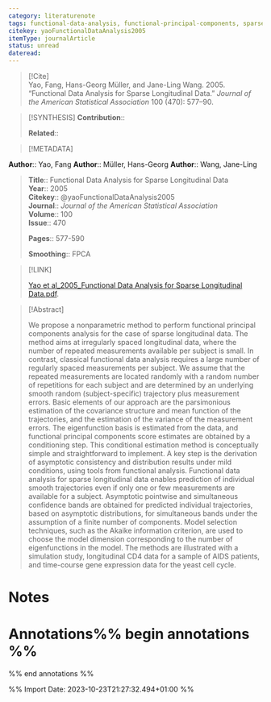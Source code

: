 ```yaml
---
category: literaturenote
tags: functional-data-analysis, functional-principal-components, sparse-functional-data
citekey: yaoFunctionalDataAnalysis2005
itemType: journalArticle
status: unread  
dateread:  
---
```


> [!Cite]  
> Yao, Fang, Hans-Georg Müller, and Jane-Ling Wang. 2005. “Functional Data Analysis for Sparse Longitudinal Data.” _Journal of the American Statistical Association_ 100 (470): 577–90.

> [!SYNTHESIS] 
>**Contribution**::
>
>**Related**:: 
>

> [!METADATA]  
>
**Author**:: Yao, Fang
**Author**:: Müller, Hans-Georg
**Author**:: Wang, Jane-Ling<br>
> **Title**:: Functional Data Analysis for Sparse Longitudinal Data    
> **Year**:: 2005     
> **Citekey**:: @yaoFunctionalDataAnalysis2005    
>**Journal**:: *Journal of the American Statistical Association*    
>**Volume**:: 100    
>**Issue**:: 470     
>    
>    
>     
> **Pages**:: 577-590    
>    
>**Smoothing**:: FPCA

> [!LINK] 
>
> [Yao et al_2005_Functional Data Analysis for Sparse Longitudinal Data.pdf](file:///Users/steven/Library/CloudStorage/GoogleDrive-steven.golovkine@ul.ie/My%20Drive/bibliography/Journal%20of%20the%20American%20Statistical%20Association/2005/Yao%20et%20al_2005_Functional%20Data%20Analysis%20for%20Sparse%20Longitudinal%20Data.pdf).

>[!Abstract]
>
>We propose a nonparametric method to perform functional principal components analysis for the case of sparse longitudinal data. The method aims at irregularly spaced longitudinal data, where the number of repeated measurements available per subject is small. In contrast, classical functional data analysis requires a large number of regularly spaced measurements per subject. We assume that the repeated measurements are located randomly with a random number of repetitions for each subject and are determined by an underlying smooth random (subject-specific) trajectory plus measurement errors. Basic elements of our approach are the parsimonious estimation of the covariance structure and mean function of the trajectories, and the estimation of the variance of the measurement errors. The eigenfunction basis is estimated from the data, and functional principal components score estimates are obtained by a conditioning step. This conditional estimation method is conceptually simple and straightforward to implement. A key step is the derivation of asymptotic consistency and distribution results under mild conditions, using tools from functional analysis. Functional data analysis for sparse longitudinal data enables prediction of individual smooth trajectories even if only one or few measurements are available for a subject. Asymptotic pointwise and simultaneous confidence bands are obtained for predicted individual trajectories, based on asymptotic distributions, for simultaneous bands under the assumption of a finite number of components. Model selection techniques, such as the Akaike information criterion, are used to choose the model dimension corresponding to the number of eigenfunctions in the model. The methods are illustrated with a simulation study, longitudinal CD4 data for a sample of AIDS patients, and time-course gene expression data for the yeast cell cycle.
>>


# Notes<br>
# Annotations%% begin annotations %%  
 
  
%% end annotations %%

%% Import Date: 2023-10-23T21:27:32.494+01:00 %%
